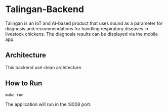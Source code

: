 # Talingan-Backend
Talingan is an IoT and AI-based product that uses sound as a parameter for diagnosis and recommendations for handling respiratory diseases in livestock chickens. The diagnosis results can be displayed via the mobile app.

## Architecture
This backend use clean architecture.

## How to Run
```
make run
```
The application will run in the :8008 port.
